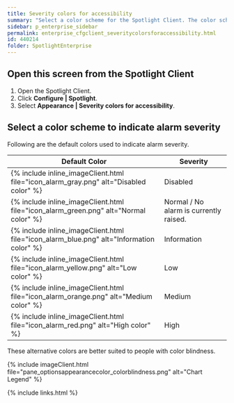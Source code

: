 ```yaml
---
title: Severity colors for accessibility
summary: "Select a color scheme for the Spotlight Client. The color scheme is used to indicate alarm severity."
sidebar: p_enterprise_sidebar
permalink: enterprise_cfgclient_severitycolorsforaccessibility.html
id: 440214
folder: SpotlightEnterprise
---
```




## Open this screen from the Spotlight Client

1. Open the Spotlight Client.
2. Click **Configure \| Spotlight**.
3. Select **Appearance \| Severity colors for accessibility**.

## Select a color scheme to indicate alarm severity

Following are the default colors used to indicate alarm severity.

Default Color | Severity
--------------|---------
{% include inline_imageClient.html file="icon_alarm_gray.png" alt="Disabled color" %} | Disabled
{% include inline_imageClient.html file="icon_alarm_green.png" alt="Normal color" %} | Normal / No alarm is currently raised.
{% include inline_imageClient.html file="icon_alarm_blue.png" alt="Information color" %} | Information
{% include inline_imageClient.html file="icon_alarm_yellow.png" alt="Low color" %} | Low
{% include inline_imageClient.html file="icon_alarm_orange.png" alt="Medium color" %} | Medium
{% include inline_imageClient.html file="icon_alarm_red.png" alt="High color" %} | High


These alternative colors are better suited to people with color blindness.

{% include imageClient.html file="pane_optionsappearancecolor_colorblindness.png" alt="Chart Legend" %}

{% include links.html %}
